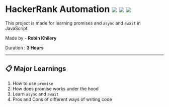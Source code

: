 # HackerRank Automation ![](https://img.shields.io/badge/-Promise-yellowgreen) ![](https://img.shields.io/badge/-Async&awiat-orange)  ![](https://img.shields.io/badge/-%20JS-yellow)

This project is made for learning promises and `async` and `await` in JavaScript.

Made by - **Robin Khilery**

Duration : **3 Hours**

***
## :clipboard: Major Learnings

 1. How to use `promise`
 2. How does promise works under the hood
 3. Learn `async` and `await`
 4. Pros and Cons of different ways of writing code 

 
  
   



 